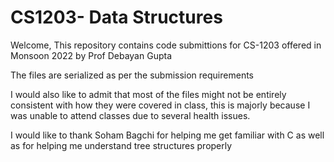 # CS1203- Data Structures

Welcome, This repository contains code submittions for CS-1203 offered in Monsoon 2022 by Prof Debayan Gupta

The files are serialized as per the submission requirements

I would also like to admit that most of the files might not be entirely consistent with how they were covered in class, this is majorly because I was unable to attend classes due to several health issues.

I would like to thank Soham Bagchi for helping me get familiar with C as well as for helping me understand tree structures properly